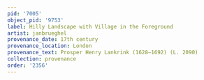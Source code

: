 ```yaml
---
pid: '7005'
object_pid: '9753'
label: Hilly Landscape with Village in the Foreground
artist: janbrueghel
provenance_date: 17th century
provenance_location: London
provenance_text: Prosper Henry Lankrink (1628–1692) (L. 2090)
collection: provenance
order: '2356'
---
```

